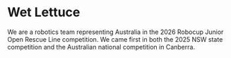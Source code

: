 # Wet Lettuce

We are a robotics team representing Australia in the 2026 Robocup Junior Open Rescue Line competition. We came first in both the 2025 NSW state competition and the Australian national competition in Canberra.
